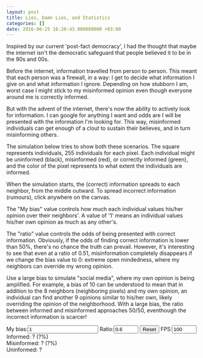 ```yaml
---
layout: post
title: Lies, Damn Lies, and Statistics
categories: []
date: 2016-06-25 16:20:43.000000000 +03:00
---
```

Inspired by our current 'post-fact democracy', I had the thought that maybe the internet isn't the democratic safeguard that people believed it to be in the 90s and 00s.

Before the internet, information travelled from person to person. This meant that each person was a firewall, in a way: I get to decide what information I give on and what information I ignore. Depending on how stubborn I am, worst case I might stick to my misinformed opinion even though everyone around me is correctly informed.

But with the advent of the internet, there's now the ability to actively look for information. I can google for anything I want and odds are I will be presented with the information I'm looking for. This way, misinformed individuals can get enough of a clout to sustain their believes, and in turn misinforming others.

The simulation below tries to show both these scenarios. The square represents individuals, 255 individuals for each pixel. Each individual might be uninformed (black), misinformed (red), or correctly informed (green), and the color of the pixel represents to what extent the individuals are informed.

When the simulation starts, the (correct) information spreads to each neighbor, from the middle outward. To spread incorrect information (rumours), click anywhere on the canvas.

The "My bias" value controls how much each individual values his/her opinion over their neighbors'. A value of '1' means an individual values his/her own opinion as much as any other's.

The "ratio" value controls the odds of being presented with correct information. Obviously, if the odds of finding correct information is lower than 50%, there's no chance the truth can prevail. However, it's interesting to see that even at a ratio of 0.51, misinformation completely disappears if we change the bias value to 0: extreme open mindedness, where my neighbors can override my wrong opinion.

Use a large bias to simulate "social media", where my own opinion is being amplified. For example, a bias of 10 can be understood to mean that in addition to the 8 neighbors (neighboring pixels) and my own opinion, an individual can find another 9 opinions similar to his/her own, likely overriding the opinion of the neighborhood. With a large bias, the ratio between informed and misinformed approaches 50/50, eventhough the incorrect information is scarcer!

<script type="text/javascript">
var width = 600,
    height = 600;
(function() {
    var ratio = 0.6;
    var threshold = 255*1-1;
    var threshold2 = 255*0;
    var mybias = 1;
    var speed = 51;

    var context, imageData, imageData2, intervalid, lastsim;
    function draw(){
        var yescount = 0;
        var nocount = 0;
        var data = imageData.data;
        var data2 = imageData2.data;
        var stride = width*4;
        for (var v=stride+4; v<data.length-stride-4; v+=4) {
            var no = data[v+stride] + data[v+4] + data[v-4] + data[v-stride];
            no += data[v+stride+4] + data[v+4-stride] + data[v-4+stride] + data[v-stride-4];
            no += data[v]*mybias;

            var w = v + 1;
            var yes = data[w+stride] + data[w+4] + data[w-4] + data[w-stride];
            yes += data[w+stride+4] + data[w+4-stride] + data[w-4+stride] + data[w-stride-4];
            yes += data[w]*mybias;

            data2[v] = data[v];
            data2[w] = data[w];
            if (yes > no+threshold) {
                // My neighbors vote overwhelmingly Yes; me too
                data2[v] -= speed;
                data2[w] += speed;
            }
            else if (no > yes+threshold) {
                // My neighbors vote overwhelmingly No; me too
                data2[v] += speed;
                data2[w] -= speed;
            }
            else {
                if (yes > threshold2 && no > threshold2) {
                    //               } && yes == no) {

                    // My neighbors are in disagreement; ignore?
                    if (Math.random() < ratio) {
                        data2[v] -= speed;
                        data2[w] += speed;
                    }
                    else {
                        data2[v] += speed;
                        data2[w] -= speed;
                    }
                }
            }
            nocount += data2[v];
            yescount += data2[w];
        }

        // Update the stats
        document.getElementById('yescount').innerText = yescount;
        document.getElementById('yescountp').innerText = Math.round(1000*yescount/(yescount+nocount))/10;
        document.getElementById('nocount').innerText = nocount;
        document.getElementById('nocountp').innerText = Math.round(1000*nocount/(yescount+nocount))/10;
        document.getElementById('dunno').innerText = 255*(width*(height-2)-2) - nocount - yescount;

        context.putImageData(imageData2, 0, 0);

        // Swap the buffers
        var t = imageData;
        imageData = imageData2;
        imageData2 = t;

        // Stop the simulation if the numbers don't change
        var thissim = nocount * 65521 + yescount;
        if (thissim === lastsim) {
            clearInterval(intervalid);
            intervalid = undefined;
        }
        lastsim = thissim;
    }

    function start() {
        if (intervalid === undefined)
            intervalid = setInterval(draw, 1000/document.getElementById("fps").value);
    }

    function reset() {
        for (var v=0; v<imageData.data.length; v+=4) {
            imageData.data[v+0] = 0;//Math.random()*ratio*128;
            imageData.data[v+1] = 0;//Math.random()*(1-ratio)*128;
        }

        imageData.data[(height*width/2+2*width/4)*4+1] = 255;//yes
        var x = Math.round(Math.random()*width);
        var y = Math.round(Math.random()*height);
        imageData.data[(y*width+x)*4] = 255;//no

        start();
    }

    function init() {
        var canvas = document.getElementById('canvas');
        //backbuf = document.createElement("canvas");
        canvas.width = width;
        canvas.height = height;
        context = canvas.getContext("2d");
        //backcontext = backbuf.getContext("2d");
        imageData = context.createImageData(width, height);
        imageData2 = context.createImageData(width, height);

        var coords = [];
        for (var v=0; v<imageData.data.length; v+=4) {
            imageData.data[v+3] = 255;
            imageData2.data[v+3] = 255;
            if (Math.random()<0.001)
                coords.push(v + (Math.random()<ratio?0:1));
        }
        console.log(coords);

        reset();

        canvas.addEventListener("click", function(e){
            imageData.data[(e.layerX+width*e.layerY)*4+0] = 255;
            imageData.data[(e.layerX+width*e.layerY)*4+1] = 0;
        });

        document.getElementById("bias").addEventListener("change", function(e) {
            mybias = 1*e.target.value;
            if (intervalid === undefined)
                reset();
            start();
        });
        document.getElementById("ratio").addEventListener("change", function(e) {
            ratio = 1*e.target.value;
            if (intervalid === undefined)
                reset();
            start();
        });
        document.getElementById("reset").addEventListener("click", reset);
        document.getElementById("fps").addEventListener("change", function(e){
            clearInterval(intervalid);
            intervalid = setInterval(draw, 1000/e.target.value);
        });
    }
    window.addEventListener("load", init);
})();
</script>
<canvas id="canvas"></canvas>
<div>
    <label for="bias">My bias:</label><input type="number" id="bias" value="1" min="0" />
    <label for="ratio">Ratio:</label><input step="0.1" type="number" id="ratio" value="0.6" min="0" max="1" />
    <input type="button" id="reset" value="Reset"/>
    <label for="fps">FPS:</label><input type="number" id="fps" value="100" min="1" max="100" />
</div>
<div>
Informed: <span id="yescount">?</span> (<span id="yescountp">?</span>%)<br/>
Misinformed: <span id="nocount">?</span> (<span id="nocountp">?</span>%)<br/>
Uninformed: <span id="dunno">?</span><br/>
</div>

